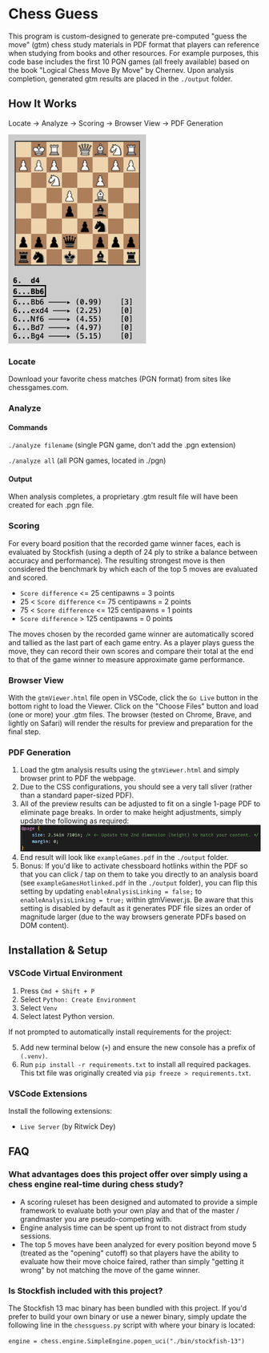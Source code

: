 # Chess Guess

This program is custom-designed to generate pre-computed "guess the move" (gtm) chess study materials in PDF format that players can reference when studying from books and other resources. For example purposes, this code base includes the first 10 PGN games (all freely available) based on the book "Logical Chess Move By Move" by Chernev. Upon analysis completion, generated gtm results are placed in the `./output` folder.

## How It Works

Locate -> Analyze -> Scoring -> Browser View -> PDF Generation

![PDF Sample](/img/readme-pdfsample.png)

### Locate

Download your favorite chess matches (PGN format) from sites like chessgames.com.

### Analyze

#### Commands

`./analyze filename` (single PGN game, don't add the .pgn extension)

`./analyze all` (all PGN games, located in ./pgn)

#### Output

When analysis completes, a proprietary .gtm result file will have been created for each .pgn file.

### Scoring

For every board position that the recorded game winner faces, each is evaluated by Stockfish (using a depth of 24 ply to strike a balance between accuracy and performance). The resulting strongest move is then considered the benchmark by which each of the top 5 moves are evaluated and scored.

-   `Score difference` <= 25 centipawns = 3 points
-   25 < `Score difference` <= 75 centipawns = 2 points
-   75 < `Score difference` <= 125 centipawns = 1 points
-   `Score difference` > 125 centipawns = 0 points

The moves chosen by the recorded game winner are automatically scored and tallied as the last part of each game entry. As a player plays guess the move, they can record their own scores and compare their total at the end to that of the game winner to measure approximate game performance.

### Browser View

With the `gtmViewer.html` file open in VSCode, click the `Go Live` button in the bottom right to load the Viewer. Click on the "Choose Files" button and load (one or more) your .gtm files. The browser (tested on Chrome, Brave, and lightly on Safari) will render the results for preview and preparation for the final step.

### PDF Generation

1. Load the gtm analysis results using the `gtmViewer.html` and simply browser print to PDF the webpage.
2. Due to the CSS configurations, you should see a very tall sliver (rather than a standard paper-sized PDF).
3. All of the preview results can be adjusted to fit on a single 1-page PDF to eliminate page breaks. In order to make height adjustments, simply update the following as required:
   ![Paper Size Settings](./img/readme-papersize.png)
4. End result will look like `exampleGames.pdf` in the `./output` folder.
5. Bonus: If you'd like to activate chessboard hotlinks within the PDF so that you can click / tap on them to take you directly to an analysis board (see `exampleGamesHotlinked.pdf` in the `./output` folder), you can flip this setting by updating `enableAnalysisLinking = false;` to `enableAnalysisLinking = true;` within gtmViewer.js. Be aware that this setting is disabled by default as it generates PDF file sizes an order of magnitude larger (due to the way browsers generate PDFs based on DOM content).

## Installation & Setup

### VSCode Virtual Environment

1. Press `Cmd + Shift + P`
2. Select `Python: Create Environment`
3. Select `Venv`
4. Select latest Python version.

If not prompted to automatically install requirements for the project:

5. Add new terminal below (`+`) and ensure the new console has a prefix of `(.venv)`.
6. Run `pip install -r requirements.txt` to install all required packages. This txt file was originally created via `pip freeze > requirements.txt`.

### VSCode Extensions

Install the following extensions:

-   `Live Server` (by Ritwick Dey)

## FAQ

### What advantages does this project offer over simply using a chess engine real-time during chess study?

-   A scoring ruleset has been designed and automated to provide a simple framework to evaluate both your own play and that of the master / grandmaster you are pseudo-competing with.
-   Engine analysis time can be spent up front to not distract from study sessions.
-   The top 5 moves have been analyzed for every position beyond move 5 (treated as the "opening" cutoff) so that players have the ability to evaluate how their move choice faired, rather than simply "getting it wrong" by not matching the move of the game winner.

### Is Stockfish included with this project?

The Stockfish 13 mac binary has been bundled with this project. If you'd prefer to build your own binary or use a newer binary, simply update the following line in the `chessguess.py` script with where your binary is located:

`engine = chess.engine.SimpleEngine.popen_uci("./bin/stockfish-13")`
